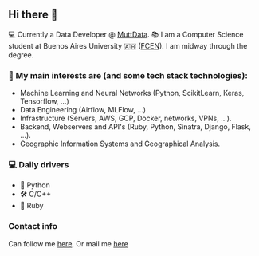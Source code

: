 ## Hi there 👋

💻 Currently a Data Developer @ [MuttData](https://muttdata.ai/).
📚 I am a Computer Science student at Buenos Aires University 🇦🇷 ([FCEN](http://dc.uba.ar/)). I am midway through the degree.

### 🔭 My main interests are (and some tech stack technologies): 
* Machine Learning and Neural Networks (Python, ScikitLearn, Keras, Tensorflow, ...)
* Data Engineering (Airflow, MLFlow, ...)
* Infrastructure (Servers, AWS, GCP, Docker, networks, VPNs, ...).
* Backend, Webservers and API's (Ruby, Python, Sinatra, Django, Flask, ...).
* Geographic Information Systems and Geographical Analysis.

### 💻 Daily drivers
* 🐍 Python
* 🛠 C/C++
* 💎 Ruby

### Contact info
Can follow me [here](https://twitter.com/pablolp99). Or mail me [here](mailto:pablo.lopesperera@gmail.com)

<!-- **pablolp99/pablolp99** is a ✨ _special_ ✨ repository because its `README.md` (this file) appears on your GitHub profile. ->
